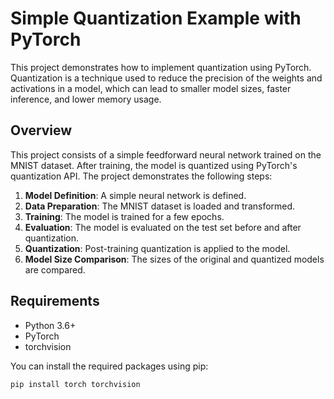 # Simple Quantization Example with PyTorch

This project demonstrates how to implement quantization using PyTorch. Quantization is a technique used to reduce the precision of the weights and activations in a model, which can lead to smaller model sizes, faster inference, and lower memory usage.

## Overview

This project consists of a simple feedforward neural network trained on the MNIST dataset. After training, the model is quantized using PyTorch's quantization API. The project demonstrates the following steps:

1. **Model Definition**: A simple neural network is defined.
2. **Data Preparation**: The MNIST dataset is loaded and transformed.
3. **Training**: The model is trained for a few epochs.
4. **Evaluation**: The model is evaluated on the test set before and after quantization.
5. **Quantization**: Post-training quantization is applied to the model.
6. **Model Size Comparison**: The sizes of the original and quantized models are compared.

## Requirements

- Python 3.6+
- PyTorch
- torchvision

You can install the required packages using pip:

```bash
pip install torch torchvision

